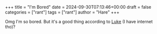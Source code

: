 +++
title = "I'm Bored"
date = 2024-09-30T07:13:46+00:00
draft = false
categories = ["rant"]
tags = ["rant"]
author = "Hare"
+++

Omg I'm so bored. But it's a good thing according to [Luke](https://www.youtube.com/watch?v=kiMcX3Fa2Us) (I have internet tho)?
